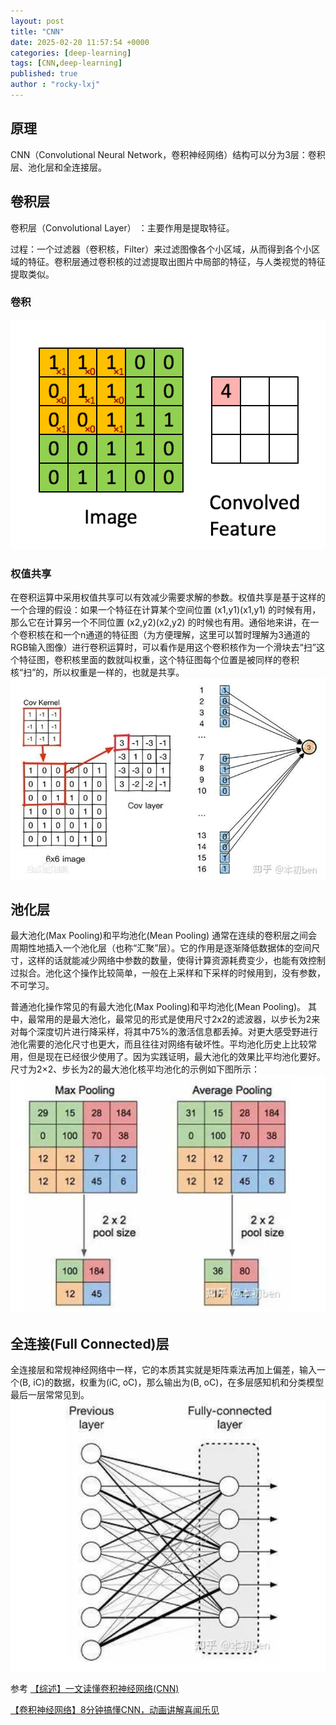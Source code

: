 ```yaml
---
layout: post
title: "CNN"
date: 2025-02-20 11:57:54 +0000
categories: [deep-learning]
tags: [CNN,deep-learning]
published: true
author : "rocky-lxj"
---
```

## 原理
CNN（Convolutional Neural Network，卷积神经网络）结构可以分为3层：卷积层、池化层和全连接层。

## 卷积层
卷积层（Convolutional Layer） ：主要作用是提取特征。

过程：一个过滤器（卷积核，Filter）来过滤图像各个小区域，从而得到各个小区域的特征。卷积层通过卷积核的过滤提取出图片中局部的特征，与人类视觉的特征提取类似。

### 卷积

![卷积](https://github.com/rocky-lxj/rocky-lxj.github.io/raw/main/src/img/deep-learning/cnn-juanji.gif)


### 权值共享
在卷积运算中采用权值共享可以有效减少需要求解的参数。权值共享是基于这样的一个合理的假设：如果一个特征在计算某个空间位置 (x1,y1)(x1,y1) 的时候有用，那么它在计算另一个不同位置 (x2,y2)(x2,y2) 的时候也有用。通俗地来讲，在一个卷积核在和一个n通道的特征图（为方便理解，这里可以暂时理解为3通道的RGB输入图像）进行卷积运算时，可以看作是用这个卷积核作为一个滑块去“扫”这个特征图，卷积核里面的数就叫权重，这个特征图每个位置是被同样的卷积核“扫”的，所以权重是一样的，也就是共享。
![权值共享](https://github.com/rocky-lxj/rocky-lxj.github.io/raw/main/src/img/deep-learning/quanzhigongxiang.png)

## 池化层

最大池化(Max Pooling)和平均池化(Mean Pooling)
通常在连续的卷积层之间会周期性地插入一个池化层（也称“汇聚”层）。它的作用是逐渐降低数据体的空间尺寸，这样的话就能减少网络中参数的数量，使得计算资源耗费变少，也能有效控制过拟合。池化这个操作比较简单，一般在上采样和下采样的时候用到，没有参数，不可学习。

普通池化操作常见的有最大池化(Max Pooling)和平均池化(Mean Pooling)。 其中，最常用的是最大池化，最常见的形式是使用尺寸2x2的滤波器，以步长为2来对每个深度切片进行降采样，将其中75%的激活信息都丢掉。对更大感受野进行池化需要的池化尺寸也更大，而且往往对网络有破坏性。平均池化历史上比较常用，但是现在已经很少使用了。因为实践证明，最大池化的效果比平均池化要好。尺寸为2×2、步长为2的最大池化核平均池化的示例如下图所示：
![池化](https://github.com/rocky-lxj/rocky-lxj.github.io/raw/main/src/img/deep-learning/chihua.png)


## 全连接(Full Connected)层
全连接层和常规神经网络中一样，它的本质其实就是矩阵乘法再加上偏差，输入一个(B, iC)的数据，权重为(iC, oC)，那么输出为(B, oC)，在多层感知机和分类模型最后一层常常见到。
![全连接](https://github.com/rocky-lxj/rocky-lxj.github.io/raw/main/src/img/deep-learning/quanlianjie.png)

参考
[【综述】一文读懂卷积神经网络(CNN)](https://zhuanlan.zhihu.com/p/561991816)

[【卷积神经网络】8分钟搞懂CNN，动画讲解喜闻乐见](https://www.bilibili.com/video/BV1fY411H7g8/?spm_id_from=333.337.search-card.all.click&vd_source=43f39a8c3244641decd6dc3c1a88dc9c)
